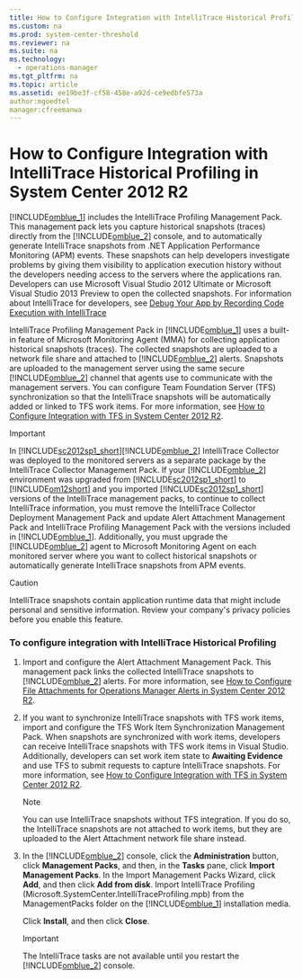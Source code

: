 ```yaml
---
title: How to Configure Integration with IntelliTrace Historical Profiling in System Center 2012 R2
ms.custom: na
ms.prod: system-center-threshold
ms.reviewer: na
ms.suite: na
ms.technology: 
  - operations-manager
ms.tgt_pltfrm: na
ms.topic: article
ms.assetid: ee19be3f-cf58-458e-a92d-ce9edbfe573a
author:mgoedtel
manager:cfreemanwa
---
```

# How to Configure Integration with IntelliTrace Historical Profiling in System Center 2012 R2
[!INCLUDE[omblue_1](../../om/manage/includes/omblue_1_md.md)] includes the IntelliTrace Profiling Management Pack. This management pack lets you capture historical snapshots \(traces\) directly from the [!INCLUDE[omblue_2](../../om/manage/includes/omblue_2_md.md)] console, and to automatically generate IntelliTrace snapshots from .NET Application Performance Monitoring \(APM\) events. These snapshots can help developers investigate problems by giving them visibility to application execution history without the developers needing access to the servers where the applications ran. Developers can use Microsoft Visual Studio&nbsp;2012 Ultimate or Microsoft Visual Studio&nbsp;2013 Preview to open the collected snapshots. For information about IntelliTrace for developers, see [Debug Your App by Recording Code Execution with IntelliTrace](http://go.microsoft.com/fwlink/?LinkId=275118)  
  
IntelliTrace Profiling Management Pack in [!INCLUDE[omblue_1](../../om/manage/includes/omblue_1_md.md)] uses a built\-in feature of Microsoft Monitoring Agent \(MMA\) for collecting application historical snapshots \(traces\). The collected snapshots are uploaded to a network file share and attached to [!INCLUDE[omblue_2](../../om/manage/includes/omblue_2_md.md)] alerts. Snapshots are uploaded to the management server using the same secure [!INCLUDE[omblue_2](../../om/manage/includes/omblue_2_md.md)] channel that agents use to communicate with the management servers. You can configure Team Foundation Server \(TFS\) synchronization so that the IntelliTrace snapshots will be automatically added or linked to TFS work items. For more information, see [How to Configure Integration with TFS in System Center 2012 R2](../../om/manage/How-to-Configure-Integration-with-TFS-in-System-Center-2012-R2.md).  
  
> [!IMPORTANT]  
> In [!INCLUDE[sc2012sp1_short](../../om/manage/includes/sc2012sp1_short_md.md)][!INCLUDE[omblue_2](../../om/manage/includes/omblue_2_md.md)] IntelliTrace Collector was deployed to the monitored servers as a separate package by the IntelliTrace Collector Management Pack. If your [!INCLUDE[omblue_2](../../om/manage/includes/omblue_2_md.md)] environment was upgraded from [!INCLUDE[sc2012sp1_short](../../om/manage/includes/sc2012sp1_short_md.md)] to [!INCLUDE[om12short](../../om/manage/includes/om12short_md.md)] and you imported [!INCLUDE[sc2012sp1_short](../../om/manage/includes/sc2012sp1_short_md.md)] versions of the IntelliTrace management packs, to continue to collect IntelliTrace information, you must remove the IntelliTrace Collector Deployment Management Pack and update Alert Attachment Management Pack and IntelliTrace Profiling Management Pack with the versions included in [!INCLUDE[omblue_1](../../om/manage/includes/omblue_1_md.md)]. Additionally, you must upgrade the [!INCLUDE[omblue_2](../../om/manage/includes/omblue_2_md.md)] agent to Microsoft Monitoring Agent on each monitored server where you want to collect historical snapshots or automatically generate IntelliTrace snapshots from APM events.  
  
> [!CAUTION]  
> IntelliTrace snapshots contain application runtime data that might include personal and sensitive information. Review your company's privacy policies before you enable this feature.  
  
### To configure integration with IntelliTrace Historical Profiling  
  
1.  Import and configure the Alert Attachment Management Pack. This management pack links the collected IntelliTrace snapshots to [!INCLUDE[omblue_2](../../om/manage/includes/omblue_2_md.md)] alerts. For more information, see [How to Configure File Attachments for Operations Manager Alerts in System Center 2012 R2](../../om/manage/How-to-Configure-File-Attachments-for-Operations-Manager-Alerts-in-System-Center-2012-R2.md).  
  
2.  If you want to synchronize IntelliTrace snapshots with TFS work items, import and configure the TFS Work Item Synchronization Management Pack. When snapshots are synchronized with work items, developers can receive IntelliTrace snapshots with TFS work items in Visual Studio. Additionally, developers can set work item state to **Awaiting Evidence** and use TFS to submit requests to capture IntelliTrace snapshots. For more information, see [How to Configure Integration with TFS in System Center 2012 R2](../../om/manage/How-to-Configure-Integration-with-TFS-in-System-Center-2012-R2.md).  
  
    > [!NOTE]  
    > You can use IntelliTrace snapshots without TFS integration. If you do so, the IntelliTrace snapshots are not attached to work items, but they are uploaded to the Alert Attachment network file share instead.  
  
3.  In the [!INCLUDE[omblue_2](../../om/manage/includes/omblue_2_md.md)] console, click the **Administration** button, click **Management Packs**, and then, in the **Tasks** pane, click **Import Management Packs**. In the Import Management Packs Wizard, click **Add**, and then click **Add from disk**. Import IntelliTrace Profiling \(Microsoft.SystemCenter.IntelliTraceProfiling.mpb\) from the ManagementPacks folder on the [!INCLUDE[omblue_1](../../om/manage/includes/omblue_1_md.md)] installation media.  
  
    Click **Install**, and then click **Close**.  
  
    > [!IMPORTANT]  
    > The IntelliTrace tasks are not available until you restart the [!INCLUDE[omblue_2](../../om/manage/includes/omblue_2_md.md)] console.  
  
